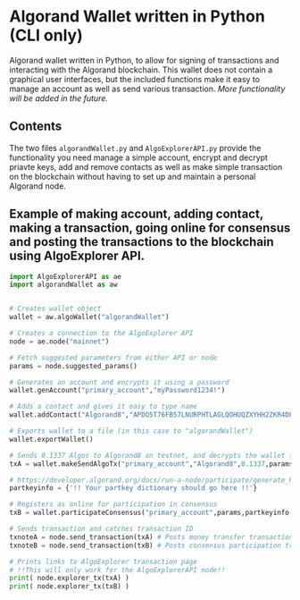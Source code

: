 # Algorand Wallet written in Python (CLI only)

Algorand wallet written in Python, to allow for signing of transactions and interacting with the Algorand blockchain. This wallet does not contain a graphical user interfaces, but the included functions make it easy to manage an account as well as send various transaction. _More functionality will be added in the future._

## Contents

The two files `algorandWallet.py` and `AlgoExplorerAPI.py` provide the functionality you need manage a simple account, encrypt and decrypt priavte keys, add and remove contacts as well as make simple transaction on the blockchain without having to set up and maintain a personal Algorand node.

## Example of making account, adding contact, making a transaction, going online for consensus and posting the transactions to the blockchain using AlgoExplorer API.

```python
import AlgoExplorerAPI as ae
import algorandWallet as aw


# Creates wallet object
wallet = aw.algoWallet("algorandWallet")

# Creates a connection to the AlgoExplorer API
node = ae.node("mainnet")

# Fetch suggested parameters from either API or node
params = node.suggested_params()

# Generates an account and encrypts it using a password
wallet.genAccount("primary_account","myPassword1234!")

# Adds a contact and gives it easy to type name
wallet.addContact("Algorand8","APDO5T76FB57LNURPHTLAGLQOHUQZXYHH2ZKR4DPQRKK76FB4IAOBVBXHQ")

# Exports wallet to a file (in this case to "algorandWallet")
wallet.exportWallet()

# Sends 0.1337 Algos to Algorand8 on testnet, and decrypts the wallet for signing
txA = wallet.makeSendAlgoTx("primary_account","Algorand8",0.1337,params,"myPassword1234!")

# https://developer.algorand.org/docs/run-a-node/participate/generate_keys/
partkeyinfo = {'!! Your partkey dictionary should go here !!'}

# Registers as online for participation in consensus
txB = wallet.participateConsensus("primary_account",params,partkeyinfo,"myPassword1234!")

# Sends transaction and catches transaction ID
txnoteA = node.send_transaction(txA) # Posts money transfer transaction to blockchain
txnoteB = node.send_transaction(txB) # Posts consensus participation transaction to blockchain

# Prints links to AlgoExplorer transaction page 
# !!This will only work for the AlgoExplorerAPI node!!
print( node.explorer_tx(txA) ) 
print( node.explorer_tx(txB) )
```
